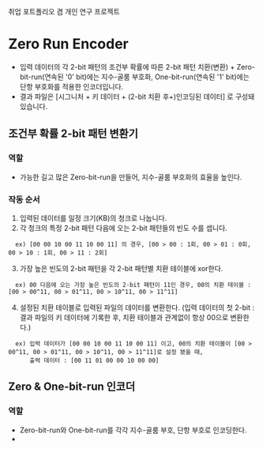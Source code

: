 취업 포트폴리오 겸 개인 연구 프로젝트

# Zero Run Encoder
- 입력 데이터의 각 2-bit 패턴의 조건부 확률에 따른 2-bit 패턴 치환(변환) + Zero-bit-run(연속된 '0' bit)에는 지수-골룸 부호화, One-bit-run(연속된 '1' bit)에는 단항 부호화를 적용한 인코더입니다.
- 결과 파일은 [시그니처 + 키 데이터 + (2-bit 치환 후+)인코딩된 데이터] 로 구성돼 있습니다.

## 조건부 확률 2-bit 패턴 변환기
### 역할
- 가능한 길고 많은 Zero-bit-run을 만들어, 지수-골룸 부호화의 효율을 높인다.
### 작동 순서
1. 입력된 데이터를 일정 크기(KB)의 청크로 나눕니다.
2. 각 청크의 특정 2-bit 패턴 다음에 오는 2-bit 패턴들의 빈도 수를 셉니다.
```
  ex) [00 00 10 00 11 10 00 11] 의 경우, [00 > 00 : 1회, 00 > 01 : 0회, 00 > 10 : 1회, 00 > 11 : 2회]    
```
3. 가장 높은 빈도의 2-bit 패턴을 각 2-bit 패턴별 치환 테이블에 xor한다.
```
  ex) 00 다음에 오는 가장 높은 빈도의 2-bit 패턴이 11인 경우, 00의 치환 테이블 : [00 > 00^11, 00 > 01^11, 00 > 10^11, 00 > 11^11]    
```
4. 설정된 치환 테이블로 입력된 파일의 데이터를 변환한다. (입력 데이터의 첫 2-bit : 결과 파일의 키 데이터에 기록한 후, 치환 테이블과 관계없이 항상 00으로 변환한다.)
```
  ex) 입력 데이터가 [00 00 10 00 11 10 00 11] 이고, 00의 치환 테이블이 [00 > 00^11, 00 > 01^11, 00 > 10^11, 00 > 11^11]로 설정 됐을 때,
      출력 데이터 : [00 11 01 00 00 10 00 00]
```

## Zero & One-bit-run 인코더
### 역할
- Zero-bit-run와 One-bit-run를 각각 지수-골룸 부호, 단항 부호로 인코딩한다.
- 
